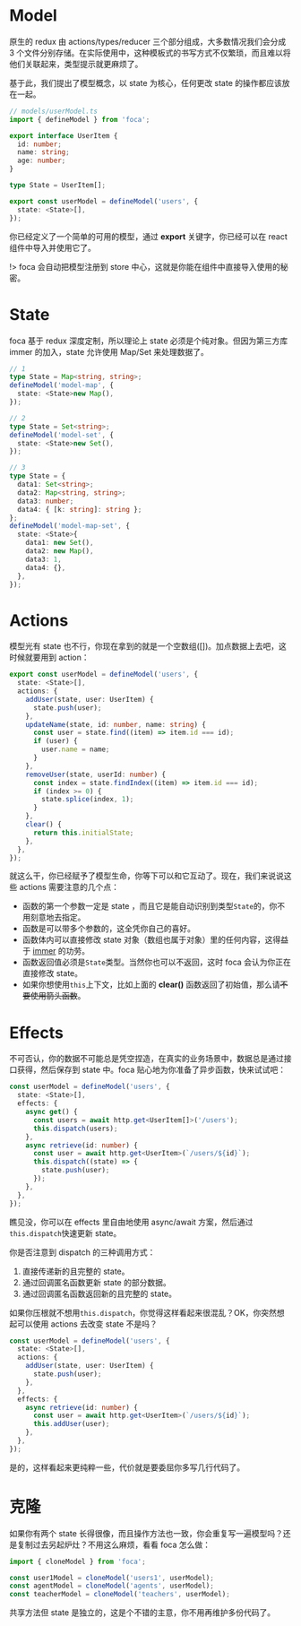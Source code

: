 #

# Model

原生的 redux 由 actions/types/reducer 三个部分组成，大多数情况我们会分成 3 个文件分别存储。在实际使用中，这种模板式的书写方式不仅繁琐，而且难以将他们关联起来，类型提示就更麻烦了。

基于此，我们提出了模型概念，以 state 为核心，任何更改 state 的操作都应该放在一起。

```typescript
// models/userModel.ts
import { defineModel } from 'foca';

export interface UserItem {
  id: number;
  name: string;
  age: number;
}

type State = UserItem[];

export const userModel = defineModel('users', {
  state: <State>[],
});
```

你已经定义了一个简单的可用的模型，通过 **export** 关键字，你已经可以在 react 组件中导入并使用它了。

!> foca 会自动把模型注册到 store 中心，这就是你能在组件中直接导入使用的秘密。

# State

foca 基于 redux 深度定制，所以理论上 state 必须是个纯对象。但因为第三方库 immer 的加入，state 允许使用 Map/Set 来处理数据了。

```typescript
// 1
type State = Map<string, string>;
defineModel('model-map', {
  state: <State>new Map(),
});

// 2
type State = Set<string>;
defineModel('model-set', {
  state: <State>new Set(),
});

// 3
type State = {
  data1: Set<string>;
  data2: Map<string, string>;
  data3: number;
  data4: { [k: string]: string };
};
defineModel('model-map-set', {
  state: <State>{
    data1: new Set(),
    data2: new Map(),
    data3: 1,
    data4: {},
  },
});
```

# Actions

模型光有 state 也不行，你现在拿到的就是一个空数组([])。加点数据上去吧，这时候就要用到 action：

```typescript
export const userModel = defineModel('users', {
  state: <State>[],
  actions: {
    addUser(state, user: UserItem) {
      state.push(user);
    },
    updateName(state, id: number, name: string) {
      const user = state.find((item) => item.id === id);
      if (user) {
        user.name = name;
      }
    },
    removeUser(state, userId: number) {
      const index = state.findIndex((item) => item.id === id);
      if (index >= 0) {
        state.splice(index, 1);
      }
    },
    clear() {
      return this.initialState;
    },
  },
});
```

就这么干，你已经赋予了模型生命，你等下可以和它互动了。现在，我们来说说这些 actions 需要注意的几个点：

- 函数的第一个参数一定是 state ，而且它是能自动识别到类型`State`的，你不用刻意地去指定。
- 函数是可以带多个参数的，这全凭你自己的喜好。
- 函数体内可以直接修改 state 对象（数组也属于对象）里的任何内容，这得益于 [immer](https://github.com/immerjs/immer) 的功劳。
- 函数返回值必须是`State`类型。当然你也可以不返回，这时 foca 会认为你正在直接修改 state。
- 如果你想使用`this`上下文，比如上面的 **clear()** 函数返回了初始值，那么请~~不要使用箭头函数~~。

# Effects

不可否认，你的数据不可能总是凭空捏造，在真实的业务场景中，数据总是通过接口获得，然后保存到 state 中。foca 贴心地为你准备了异步函数，快来试试吧：

```typescript
const userModel = defineModel('users', {
  state: <State>[],
  effects: {
    async get() {
      const users = await http.get<UserItem[]>('/users');
      this.dispatch(users);
    },
    async retrieve(id: number) {
      const user = await http.get<UserItem>(`/users/${id}`);
      this.dispatch((state) => {
        state.push(user);
      });
    },
  },
});
```

瞧见没，你可以在 effects 里自由地使用 async/await 方案，然后通过`this.dispatch`快速更新 state。

你是否注意到 dispatch 的三种调用方式：

1. 直接传递新的且完整的 state。
2. 通过回调匿名函数更新 state 的部分数据。
3. 通过回调匿名函数返回新的且完整的 state。

如果你压根就不想用`this.dispatch`，你觉得这样看起来很混乱？OK，你突然想起可以使用 actions 去改变 state 不是吗？

```typescript
const userModel = defineModel('users', {
  state: <State>[],
  actions: {
    addUser(state, user: UserItem) {
      state.push(user);
    },
  },
  effects: {
    async retrieve(id: number) {
      const user = await http.get<UserItem>(`/users/${id}`);
      this.addUser(user);
    },
  },
});
```

是的，这样看起来更纯粹一些，代价就是要委屈你多写几行代码了。

# 克隆

如果你有两个 state 长得很像，而且操作方法也一致，你会重复写一遍模型吗？还是复制过去另起炉灶？不用这么麻烦，看看 foca 怎么做：

```typescript
import { cloneModel } from 'foca';

const user1Model = cloneModel('users1', userModel);
const agentModel = cloneModel('agents', userModel);
const teacherModel = cloneModel('teachers', userModel);
```

共享方法但 state 是独立的，这是个不错的主意，你不用再维护多份代码了。

